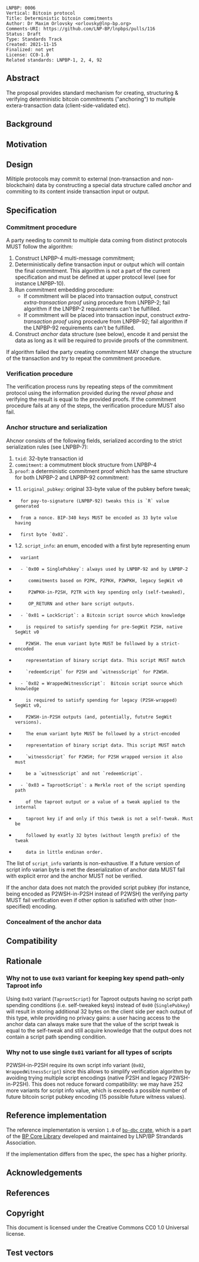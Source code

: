 ```
LNPBP: 0006
Vertical: Bitcoin protocol
Title: Deterministic bitcoin commitments
Author: Dr Maxim Orlovsky <orlovsky@lnp-bp.org>
Comments-URI: https://github.com/LNP-BP/lnpbps/pulls/116
Status: Draft
Type: Standards Track
Created: 2021-11-15
Finalized: not yet
License: CC0-1.0
Related standards: LNPBP-1, 2, 4, 92
```

## Abstract

The proposal provides standard mechanism for creating, structuring & verifying
deterministic bitcoin commitments ("anchoring") to multiple extera-transaction
data (client-side-validated etc).

## Background

## Motivation

## Design

Miltiple protocols may commit to external (non-transaction and non-blockchain) 
data by constructing a special data structure called *anchor* and commiting
to its content inside transaction input or output.


## Specification

### Commitment procedure

A party needing to commit to multiple data coming from distinct protocols
MUST follow the algorithm:
1. Construct LNPBP-4 multi-message commitment;
2. Deterministically define transaction input or output which will contain
   the final commitment. This algorithm is not a part of the current
   specification and must be defined at upper protocol level (see for instance
   LNPBP-10).
3. Run commitment embedding procedure:
   - If commitment will be placed into transaction output, construct
     *extra-transaction proof* using procedure from LNPBP-2; fail algorithm
     if the LNPBP-2 requirements can't be fulfilled.
   - If commitment will be placed into transaction input, construct
     *extra-transaction proof* using procedure from LNPBP-92; fail algorithm
     if the LNPBP-92 requirements can't be fulfilled.
4. Construct *anchor* data structure (see below), encode it and persist
   the data as long as it will be required to provide proofs of the commitment.

If algorithm failed the party creating commitment MAY change the structure
of the transaction and try to repeat the commitment procedure.

### Verification procedure

The verification process runs by repeating steps of the commitment protocol
using the information provided during the *reveal phase* and verifying the
result is equal to the provided proofs. If the commitment procedure fails
at any of the steps, the verification procedure MUST also fail.


### Anchor structure and serialization

Ahcnor consists of the following fields, serialized according to the strict
serialization rules (see LNPBP-7):
1. `txid`: 32-byte transaction id
2. `commitment`: a commutment block structure from LNPBP-4
3. `proof`: a deterministic commitment proof which has the same structure for 
   both LNPBP-2 and LNPBP-92 commitment:
-  1.1. `original_pubkey`: original 33-byte value of the pubkey before tweak;
-       for pay-to-signature (LNPBP-92) tweaks this is `R` value generated
-       from a nonce. BIP-340 keys MUST be encoded as 33 byte value having
-       first byte `0x02`.
-  1.2. `script_info`: an enum, encoded with a first byte representing enum 
-       variant
-       - `0x00 = SinglePubkey`: always used by LNPBP-92 and by LNPBP-2
-          commitments based on P2PK, P2PKH, P2WPKH, legacy SegWit v0 
-          P2WPKH-in-P2SH, P2TR with key spending only (self-tweaked), 
-          OP_RETURN and other bare script outputs.
-       - `0x01 = LockScript`: a Bitcoin script source which knowledge
-         is required to satisfy spending for pre-SegWit P2SH, native SegWit v0 
-         P2WSH. The enum variant byte MUST be followed by a strict-encoded
-         representation of binary script data. This script MUST match
-         `redeemScript` for P2SH and `witnessScript` for P2WSH.
-       - `0x02 = WrappedWitnessScript`:  Bitcoin script source which knowledge
-         is required to satisfy spending for legacy (P2SH-wrapped) SegWit v0,
-         P2WSH-in-P2SH outputs (and, potentially, fututre SegWit versions).
-         The enum variant byte MUST be followed by a strict-encoded
-         representation of binary script data. This script MUST match
-         `witnessScript` for P2WSH; for P2SH wrapped version it also must
-         be a `witnessScript` and not `redeemScript`.
-       - `0x03 = TaprootScript`: a Merkle root of the script spending path
-         of the taproot output or a value of a tweak applied to the internal
-         taproot key if and only if this tweak is not a self-tweak. Must be
-         followed by exatly 32 bytes (without length prefix) of the tweak
-         data in little endinan order.

The list of `script_info` variants is non-exhaustive. If a future version of 
script info varian byte is met the deserialization of anchor data MUST fail 
with explicit error and the anchor MUST not be verified.

If the anchor data does not match the provided script pubkey (for instance,
being encoded as P2WSH-in-P2SH instead of P2WSH) the verifying party MUST 
fail verification even if other option is satisfied with other (non-specified)
encoding.


### Concealment of the anchor data

## Compatibility

## Rationale

### Why not to use `0x03` variant for keeping key spend path-only Taproot info

Using `0x03` variant (`TaprootScript`) for Taproot outputs having no script
path spending conditions (i.e. self-tweaked keys) instead of `0x00` 
(`SinglePubkey`) will result in storing additional 32 bytes on the client side
per each output of this type, while providing no privacy gains: a user
hacing access to the anchor data can always make sure that the value of the
script tweak is equal to the self-tweak and still acquire knowledge that
the output does not contain a script path spending condition.

### Why not to use single `0x01` variant for all types of scripts

P2WSH-in-P2SH require its own script info variant (`0x02`, 
`WrappedWitnessScript`) since this allows to simplify verification algorithm
by avoiding trying multiple script encodings (native P2SH and legacy 
P2WSH-in-P2SH). This does not reduce forward compatibility: we may have 252
more variants for script info value, which is exceeds a possible number of 
future bitcoin script pubkey encoding (15 possible future witness values).

## Reference implementation

The reference implementation is version `1.0` of [`bp-dbc` crate](bp-dbc), 
which is a part of the [BP Core Library](bp-core) developed and maintained 
by LNP/BP Strandards Association.

If the implementation differs from the spec, the spec has a higher priority.

## Acknowledgements

## References

## Copyright

This document is licensed under the Creative Commons CC0 1.0 Universal license.

## Test vectors

[bp-dbc]: https://crates.io/crates/bp-dbc
[bp-core]: https://github.com/LNP-BP/bp-core
